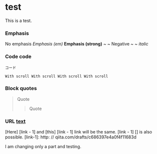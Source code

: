 # test

This is a test.

### Emphasis

No emphasis 
 *Emphasis (em)* 
 **Emphasis (strong)** 
 ~ ~ Negative ~ ~ 
 *italic*

### Code code

`コード`

```
With scroll With scroll With scroll With scroll
```

### Block quotes

> Quote
> > Quote

### URL [text](url "Mr. Mutsu")

[Here] [link - 1] and [this] [link - 1] link will be the same. [link - 1] [] is also possible. [link-1]: http: // qiita.com/drafts/c686397e4a0f4f11683d

I am changing only a part and testing.
